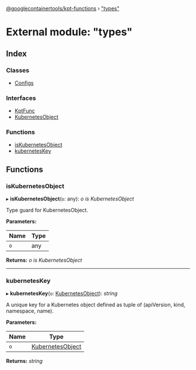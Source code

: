 [@googlecontainertools/kpt-functions](../README.md) › ["types"](_types_.md)

# External module: "types"

## Index

### Classes

* [Configs](../classes/_types_.configs.md)

### Interfaces

* [KptFunc](../interfaces/_types_.kptfunc.md)
* [KubernetesObject](../interfaces/_types_.kubernetesobject.md)

### Functions

* [isKubernetesObject](_types_.md#iskubernetesobject)
* [kubernetesKey](_types_.md#kuberneteskey)

## Functions

###  isKubernetesObject

▸ **isKubernetesObject**(`o`: any): *o is KubernetesObject*

Type guard for KubernetesObject.

**Parameters:**

Name | Type |
------ | ------ |
`o` | any |

**Returns:** *o is KubernetesObject*

___

###  kubernetesKey

▸ **kubernetesKey**(`o`: [KubernetesObject](../interfaces/_types_.kubernetesobject.md)): *string*

A unique key for a Kubernetes object defined as tuple of (apiVersion, kind, namespace, name).

**Parameters:**

Name | Type |
------ | ------ |
`o` | [KubernetesObject](../interfaces/_types_.kubernetesobject.md) |

**Returns:** *string*
